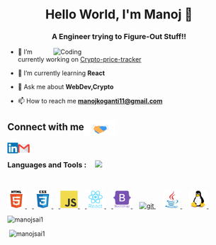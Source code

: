 <!-- [![MasterHead](https://miro.medium.com/max/1360/0*gqO3slLmGb4mUeje.gif)] -->
<h1 align="center">Hello World, I'm Manoj 👋</h1>
<h3 align="center">A Engineer trying to Figure-Out Stuff!!</h3>
<img align="right" alt="Coding" width="400" src="https://cdn.dribbble.com/users/1162077/screenshots/3848914/programmer.gif">


- 🔭 I’m currently working on [Crypto-price-tracker](https://trackcryptocurrency.netlify.app/)

- 🌱 I’m currently learning **React**

- 💬 Ask me about **WebDev,Crypto**

- 📫 How to reach me **manojkoganti11@gmail.com**


<h2>Connect with me<img align="center" src="https://github.com/VarunV991/VarunV991/blob/master/Assets/Handshake.gif" height="33px" /></h2> 
<div align='center'> 
  <a href="https://www.linkedin.com/in/manojsai1/">
    <img align="left" alt="Varun | Linkedin" width="24px" src="https://github.com/VarunV991/VarunV991/blob/master/Assets/Linkedin.svg" />
  </a>
  <a href="mailto:manojkoganti11@gmail.com">
    <img align="left" alt="Varun | Gmail" width="26px" src="https://github.com/VarunV991/VarunV991/blob/master/Assets/Gmail.svg" />
  </a>
<br>
</div>



<h3 align="left">Languages and Tools : &nbsp;&nbsp;&nbsp;&nbsp;<img src = "https://media2.giphy.com/media/QssGEmpkyEOhBCb7e1/giphy.gif?cid=ecf05e47a0n3gi1bfqntqmob8g9aid1oyj2wr3ds3mg700bl&rid=giphy.gif" width = 30px></h3> <br>
<p align="left"><a href="https://www.w3.org/html/" target="_blank" rel="noreferrer"> <img src="https://raw.githubusercontent.com/devicons/devicon/master/icons/html5/html5-original-wordmark.svg" alt="html5" width="40" height="40"/> </a>&nbsp;&nbsp;&nbsp;<a href="https://www.w3schools.com/css/" target="_blank" rel="noreferrer"> <img src="https://raw.githubusercontent.com/devicons/devicon/master/icons/css3/css3-original-wordmark.svg" alt="css3" width="40" height="40"/> </a>&nbsp;&nbsp;&nbsp;<a href="https://developer.mozilla.org/en-US/docs/Web/JavaScript" target="_blank" rel="noreferrer"> <img src="https://raw.githubusercontent.com/devicons/devicon/master/icons/javascript/javascript-original.svg" alt="javascript" width="40" height="40"/> </a> &nbsp;&nbsp;&nbsp;<a href="https://reactjs.org/" target="_blank" rel="noreferrer"> <img src="https://raw.githubusercontent.com/devicons/devicon/master/icons/react/react-original-wordmark.svg" alt="react" width="40" height="40"/> </a> &nbsp;&nbsp;&nbsp;<a href="https://getbootstrap.com" target="_blank" rel="noreferrer"> <img src="https://raw.githubusercontent.com/devicons/devicon/master/icons/bootstrap/bootstrap-plain-wordmark.svg" alt="bootstrap" width="40" height="40"/> </a>&nbsp;&nbsp;&nbsp;  <a href="https://git-scm.com/" target="_blank" rel="noreferrer"> <img src="https://www.vectorlogo.zone/logos/git-scm/git-scm-icon.svg" alt="git" width="40" height="40"/> </a> &nbsp;&nbsp;&nbsp; <a href="https://www.java.com" target="_blank" rel="noreferrer"> <img src="https://raw.githubusercontent.com/devicons/devicon/master/icons/java/java-original.svg" alt="java" width="40" height="40"/> </a>&nbsp;&nbsp;&nbsp; <a href="https://www.linux.org/" target="_blank" rel="noreferrer"> <img src="https://raw.githubusercontent.com/devicons/devicon/master/icons/linux/linux-original.svg" alt="linux" width="40" height="40"/> </a> &nbsp;&nbsp;&nbsp;
<p><img align="left" src="https://github-readme-stats.vercel.app/api/top-langs?username=manojsai1&show_icons=true&locale=en&layout=compact" alt="manojsai1" /></p>
<br>
<p>&nbsp;<img align="center" src="https://github-readme-stats.vercel.app/api?username=manojsai1&show_icons=true&locale=en" alt="manojsai1" /></p>
